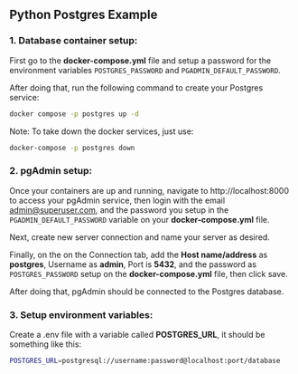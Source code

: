 ## Python Postgres Example

### 1. Database container setup:

First go to the **docker-compose.yml** file and setup a password for the environment variables `POSTGRES_PASSWORD` and `PGADMIN_DEFAULT_PASSWORD`.

After doing that, run the following command to create your Postgres service:

```bash
docker compose -p postgres up -d
```

Note: To take down the docker services, just use:

```bash
docker-compose -p postgres down
```

### 2. pgAdmin setup:

Once your containers are up and running, navigate to http://localhost:8000 to access your pgAdmin service, then login with the email admin@superuser.com, and the password you setup in the `PGADMIN_DEFAULT_PASSWORD` variable on your **docker-compose.yml** file.

Next, create new server connection and name your server as desired.

Finally, on the on the Connection tab, add the **Host name/address** as **postgres**, Username as **admin**, Port is **5432**, and the password as `POSTGRES_PASSWORD` setup on the **docker-compose.yml** file, then click save.

After doing that, pgAdmin should be connected to the Postgres database.

### 3. Setup environment variables:

Create a .env file with a variable called **POSTGRES_URL**, it should be something like this:

```bash
POSTGRES_URL=postgresql://username:password@localhost:port/database
```
